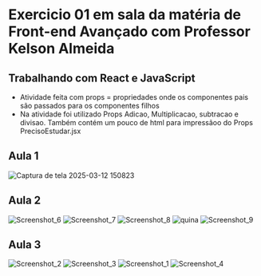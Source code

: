 # Exercicio 01 em sala da matéria de Front-end Avançado com Professor Kelson Almeida

## Trabalhando com React e JavaScript

* Atividade feita com props = propriedades onde os componentes pais são passados para os componentes filhos
* Na atividade foi utilizado Props Adicao, Multiplicacao, subtracao e divisao. Também contém um pouco de html para impressãoo do Props PrecisoEstudar.jsx


## Aula 1

![Captura de tela 2025-03-12 150823](https://github.com/user-attachments/assets/429e4bac-30df-4aac-9b86-e98cad37a80a)

## Aula 2

![Screenshot_6](https://github.com/user-attachments/assets/d375753a-3951-4d70-a51a-abd8ec33a392)
![Screenshot_7](https://github.com/user-attachments/assets/ddf83be7-7636-4aff-b8dd-8ff1cac9af6a)
![Screenshot_8](https://github.com/user-attachments/assets/6981325c-ca0b-4bde-80d5-8cc24afa3b13)
![quina](https://github.com/user-attachments/assets/536bb565-889d-4f40-a03a-64c8c2300753) 
![Screenshot_9](https://github.com/user-attachments/assets/8297b9da-56de-4083-81fb-94f2138d8570)

## Aula 3
![Screenshot_2](https://github.com/user-attachments/assets/8eafe975-a730-440b-8de9-5dbb7bc0e4ae)
![Screenshot_3](https://github.com/user-attachments/assets/3c8e9651-9eb3-4e06-9def-b1b7b91d1f86)
![Screenshot_1](https://github.com/user-attachments/assets/5e2637fb-e128-48d5-aca5-cba73a25eace)
![Screenshot_4](https://github.com/user-attachments/assets/78b85f9c-8728-4516-ba06-c1dfe794c07c)
